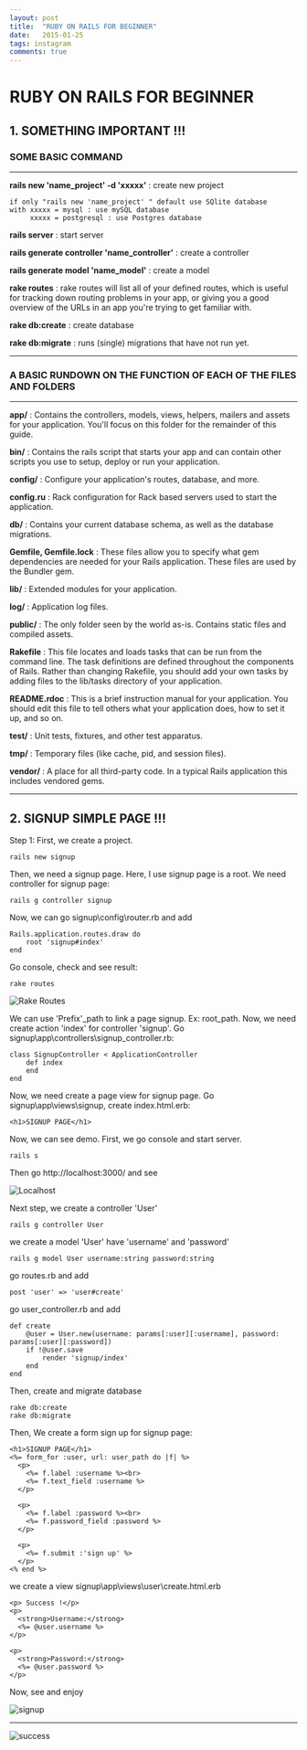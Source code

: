 ```yaml
---
layout: post
title:  "RUBY ON RAILS FOR BEGINNER"
date:   2015-01-25
tags: instagram
comments: true
---
```


# **RUBY ON RAILS FOR BEGINNER** #

## 1. SOMETHING IMPORTANT !!! ##

### **SOME BASIC COMMAND** ###

---

**rails new 'name_project' -d 'xxxxx'** : create new project

	if only "rails new 'name_project' " default use SQlite database
    with xxxxx = mysql : use mySQL database
		 xxxxx = postgresql : use Postgres database

**rails server** : start server 

**rails generate controller 'name_controller'** : create a controller 

**rails generate model 'name_model'** : create a model 

**rake routes** : rake routes will list all of your defined routes, which is useful for tracking down routing problems in your app, or giving you a good overview of the URLs in an app you're trying to get familiar with.

**rake db:create** : create database

**rake db:migrate** : runs (single) migrations that have not run yet.

---

### **A BASIC RUNDOWN ON THE FUNCTION OF EACH OF THE FILES AND FOLDERS** ###

---

**app/** : Contains the controllers, models, views, helpers, mailers and assets for your application. You'll focus on this folder for the remainder of this guide.

**bin/** : Contains the rails script that starts your app and can contain other scripts you use to setup, deploy or run your application.

**config/** : Configure your application's routes, database, and more.

**config.ru** : Rack configuration for Rack based servers used to start the application.

**db/** : Contains your current database schema, as well as the database migrations.

**Gemfile, Gemfile.lock** : These files allow you to specify what gem dependencies are needed for your Rails application. These files are used by the Bundler gem.

**lib/** : Extended modules for your application.

**log/** : Application log files.

**public/** : The only folder seen by the world as-is. Contains static files and compiled assets.

**Rakefile** : This file locates and loads tasks that can be run from the command line. The task definitions are defined throughout the components of Rails. Rather than changing Rakefile, you should add your own tasks by adding files to the lib/tasks directory of your application.

**README.rdoc** : This is a brief instruction manual for your application. You should edit this file to tell others what your application does, how to set it up, and so on.

**test/** : Unit tests, fixtures, and other test apparatus. 

**tmp/** : Temporary files (like cache, pid, and session files).

**vendor/** : A place for all third-party code. In a typical Rails application this includes vendored gems.

---

## 2. SIGNUP SIMPLE PAGE !!! ##

Step 1: First, we create a project.

	rails new signup

Then, we need a signup page. Here, I use signup page is a root. We need controller for signup page:

	rails g controller signup

Now, we can go signup\config\router.rb and add

	Rails.application.routes.draw do
		root 'signup#index'
	end

Go console, check and see result:

	rake routes

![Rake Routes](http://i.imgur.com/5jYnYem.png)

We can use 'Prefix'\_path to link a page signup. Ex: root\_path. Now, we need create action 'index' for controller 'signup'. Go signup\app\controllers\signup_controller.rb:

	class SignupController < ApplicationController
		def index
		end
	end

Now, we need create a page view for signup page. Go signup\app\views\signup, create index.html.erb:
	
	<h1>SIGNUP PAGE</h1>

Now, we can see demo. First, we go console and start server. 

	rails s

Then go http://localhost:3000/ and see

![Localhost](http://i.imgur.com/VMZkC3E.png)

Next step, we create a controller 'User'

	rails g controller User	

we create a model 'User' have 'username' and 'password'

	rails g model User username:string password:string

go routes.rb and add
	
	post 'user' => 'user#create'

go user_controller.rb and add

	def create
		@user = User.new(username: params[:user][:username], password: params[:user][:password])
		if !@user.save
			render 'signup/index'
		end
	end

Then, create and migrate database

	rake db:create
	rake db:migrate

Then, We create a form sign up for signup page:

	<h1>SIGNUP PAGE</h1>
	<%= form_for :user, url: user_path do |f| %>
	  <p>
	    <%= f.label :username %><br>
	    <%= f.text_field :username %>
	  </p>
	 
	  <p>
	    <%= f.label :password %><br>
	    <%= f.password_field :password %>
	  </p>
	 
	  <p>
	    <%= f.submit :'sign up' %>
	  </p>
	<% end %>

we create a view signup\app\views\user\create.html.erb

	<p> Success !</p>
	<p>
	  <strong>Username:</strong>
	  <%= @user.username %>
	</p>
	 
	<p>
	  <strong>Password:</strong>
	  <%= @user.password %>
	</p>

Now, see and enjoy

![signup](http://i.imgur.com/aCi3qIV.png)

---

![success](http://i.imgur.com/tL82doV.png)